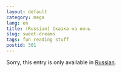 ```yaml
---
layout: default
category: mega
lang: en
title: (Russian) Сказка на ночь
slug: sweet-dreams
tags: fun reading stuff 
postid: 301
---
```

<p>Sorry, this entry is only available in <a href="/mega/export/getposts.php">Russian</a>.</p>